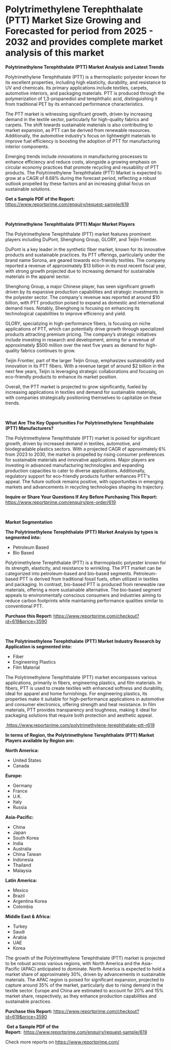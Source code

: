 <p><h1>Polytrimethylene Terephthalate (PTT) Market Size Growing and Forecasted for period from 2025 - 2032 and provides complete market analysis of this market</h1></p><p><strong>Polytrimethylene Terephthalate (PTT) Market Analysis and Latest Trends</strong></p>
<p><p>Polytrimethylene Terephthalate (PTT) is a thermoplastic polyester known for its excellent properties, including high elasticity, durability, and resistance to UV and chemicals. Its primary applications include textiles, carpets, automotive interiors, and packaging materials. PTT is produced through the polymerization of 1,3-propanediol and terephthalic acid, distinguishing it from traditional PET by its enhanced performance characteristics.</p><p>The PTT market is witnessing significant growth, driven by increasing demand in the textile sector, particularly for high-quality fabrics and carpets. The shift towards sustainable materials is also contributing to market expansion, as PTT can be derived from renewable resources. Additionally, the automotive industry's focus on lightweight materials to improve fuel efficiency is boosting the adoption of PTT for manufacturing interior components.</p><p>Emerging trends include innovations in manufacturing processes to enhance efficiency and reduce costs, alongside a growing emphasis on circular economy practices that promote recycling and reusability of PTT products. The Polytrimethylene Terephthalate (PTT) Market is expected to grow at a CAGR of 6.68% during the forecast period, reflecting a robust outlook propelled by these factors and an increasing global focus on sustainable solutions.</p></p>
<p><strong>Get a Sample PDF of the Report:&nbsp;</strong> <a href="https://www.reportprime.com/enquiry/request-sample/619?utm_campaign=3134&utm_medium=2&utm_source=Github&utm_content=ia&utm_term=18032025&utm_id=polytrimethylene-terephthalate-ptt">https://www.reportprime.com/enquiry/request-sample/619</a></p>
<p>&nbsp;</p>
<p><strong>Polytrimethylene Terephthalate (PTT) Major Market Players</strong></p>
<p><p>The Polytrimethylene Terephthalate (PTT) market features prominent players including DuPont, Shenghong Group, GLORY, and Teijin Frontier. </p><p>DuPont is a key leader in the synthetic fiber market, known for its innovative products and sustainable practices. Its PTT offerings, particularly under the brand name Sorona, are geared towards eco-friendly textiles. The company reported a revenue of approximately $13 billion in its most recent fiscal year, with strong growth projected due to increasing demand for sustainable materials in the apparel sector.</p><p>Shenghong Group, a major Chinese player, has seen significant growth driven by its expansive production capabilities and strategic investments in the polyester sector. The company's revenue was reported at around $10 billion, with PTT production poised to expand as domestic and international demand rises. Notably, Shenghong is focusing on enhancing its technological capabilities to improve efficiency and yield.</p><p>GLORY, specializing in high-performance fibers, is focusing on niche applications of PTT, which can potentially drive growth through specialized products attracting premium pricing. The company’s strategic initiatives include investing in research and development, aiming for a revenue of approximately $500 million over the next five years as demand for high-quality fabrics continues to grow.</p><p>Teijin Frontier, part of the larger Teijin Group, emphasizes sustainability and innovation in its PTT fibers. With a revenue target of around $2 billion in the next few years, Teijin is leveraging strategic collaborations and focusing on eco-friendly products to enhance its market position.</p><p>Overall, the PTT market is projected to grow significantly, fueled by increasing applications in textiles and demand for sustainable materials, with companies strategically positioning themselves to capitalize on these trends.</p></p>
<p>&nbsp;</p>
<p><strong>What Are The Key Opportunities For Polytrimethylene Terephthalate (PTT) Manufacturers?</strong></p>
<p><p>The Polytrimethylene Terephthalate (PTT) market is poised for significant growth, driven by increased demand in textiles, automotive, and biodegradable plastics sectors. With a projected CAGR of approximately 6% from 2023 to 2030, the market is propelled by rising consumer preferences for sustainable materials and innovative applications. Major players are investing in advanced manufacturing technologies and expanding production capacities to cater to diverse applications. Additionally, regulatory support for eco-friendly products further enhances PTT's appeal. The future outlook remains positive, with opportunities in emerging markets and advancements in recycling technologies shaping its trajectory.</p></p>
<p><strong>Inquire or Share Your Questions If Any Before Purchasing This Report:</strong> <a href="https://www.reportprime.com/enquiry/pre-order/619?utm_campaign=3134&utm_medium=2&utm_source=Github&utm_content=ia&utm_term=18032025&utm_id=polytrimethylene-terephthalate-ptt">https://www.reportprime.com/enquiry/pre-order/619</a></p>
<p>&nbsp;</p>
<p><strong>Market Segmentation</strong></p>
<p><strong>The Polytrimethylene Terephthalate (PTT) Market Analysis by types is segmented into:</strong></p>
<p><ul><li>Petroleum Based</li><li>Bio Based</li></ul></p>
<p><p>Polytrimethylene Terephthalate (PTT) is a thermoplastic polyester known for its strength, elasticity, and resistance to wrinkling. The PTT market can be categorized into petroleum-based and bio-based segments. Petroleum-based PTT is derived from traditional fossil fuels, often utilized in textiles and packaging. In contrast, bio-based PTT is produced from renewable raw materials, offering a more sustainable alternative. The bio-based segment appeals to environmentally conscious consumers and industries aiming to reduce carbon footprints while maintaining performance qualities similar to conventional PTT.</p></p>
<p><strong>Purchase this Report:&nbsp;</strong><a href="https://www.reportprime.com/checkout?id=619&price=3590&utm_campaign=3134&utm_medium=2&utm_source=Github&utm_content=ia&utm_term=18032025&utm_id=polytrimethylene-terephthalate-ptt">https://www.reportprime.com/checkout?id=619&price=3590</a></p>
<p>&nbsp;</p>
<p><strong>The Polytrimethylene Terephthalate (PTT) Market Industry Research by Application is segmented into:</strong></p>
<p><ul><li>Fiber</li><li>Engineering Plastics</li><li>Film Material</li></ul></p>
<p><p>The Polytrimethylene Terephthalate (PTT) market encompasses various applications, primarily in fibers, engineering plastics, and film materials. In fibers, PTT is used to create textiles with enhanced softness and durability, ideal for apparel and home furnishings. For engineering plastics, its properties make it suitable for high-performance applications in automotive and consumer electronics, offering strength and heat resistance. In film materials, PTT provides transparency and toughness, making it ideal for packaging solutions that require both protection and aesthetic appeal.</p></p>
<p><a href="https://www.reportprime.com/polytrimethylene-terephthalate-ptt-r619?utm_campaign=3134&utm_medium=2&utm_source=Github&utm_content=ia&utm_term=18032025&utm_id=polytrimethylene-terephthalate-ptt">&nbsp;https://www.reportprime.com/polytrimethylene-terephthalate-ptt-r619</a></p>
<p><strong>In terms of Region, the Polytrimethylene Terephthalate (PTT) Market Players available by Region are:</strong></p>
<p>
    <p> <strong> North America: </strong>
        <ul>
            <li>United States</li>
            <li>Canada</li>
        </ul>
        </p> 
    <p> <strong> Europe: </strong>
        <ul>
            <li>Germany</li>
            <li>France</li>
            <li>U.K.</li>
            <li>Italy</li>
            <li>Russia</li>
        </ul>
        </p> 
    <p> <strong> Asia-Pacific: </strong>
        <ul>
            <li>China</li>
            <li>Japan</li>
            <li>South Korea</li>
            <li>India</li>
            <li>Australia</li>
            <li>China Taiwan</li>
            <li>Indonesia</li>
            <li>Thailand</li>
            <li>Malaysia</li>
        </ul>
        </p> 
    <p> <strong> Latin America: </strong>
        <ul>
            <li>Mexico</li>
            <li>Brazil</li>
            <li>Argentina Korea</li>
            <li>Colombia</li>
        </ul>
        </p> 
    <p> <strong> Middle East & Africa: </strong>
        <ul>
            <li>Turkey</li>
            <li>Saudi</li>
            <li>Arabia</li>
            <li>UAE</li>
            <li>Korea</li>
        </ul>
    </p>
    </p>
<p><p>The growth of the Polytrimethylene Terephthalate (PTT) market is projected to be robust across various regions, with North America and the Asia-Pacific (APAC) anticipated to dominate. North America is expected to hold a market share of approximately 30%, driven by advancements in sustainable materials. The APAC region is poised for significant expansion, projected to capture around 35% of the market, particularly due to rising demand in the textile sector. Europe and China are estimated to account for 20% and 15% market share, respectively, as they enhance production capabilities and sustainable practices.</p></p>
<p><strong>Purchase this Report: </strong><a href="https://www.reportprime.com/checkout?id=619&price=3590&utm_campaign=3134&utm_medium=2&utm_source=Github&utm_content=ia&utm_term=18032025&utm_id=polytrimethylene-terephthalate-ptt">https://www.reportprime.com/checkout?id=619&price=3590</a></p>
<p>&nbsp;<strong>Get a Sample PDF of the Report:&nbsp;&nbsp;</strong><a href="https://www.reportprime.com/enquiry/request-sample/619?utm_campaign=3134&utm_medium=2&utm_source=Github&utm_content=ia&utm_term=18032025&utm_id=polytrimethylene-terephthalate-ptt">https://www.reportprime.com/enquiry/request-sample/619</a></p>
<p><strong></strong></p>
<p>Check more reports on <a href="https://www.reportprime.com/?utm_campaign=3134&utm_medium=2&utm_source=Github&utm_content=ia&utm_term=18032025&utm_id=polytrimethylene-terephthalate-ptt">https://www.reportprime.com/</a></p>